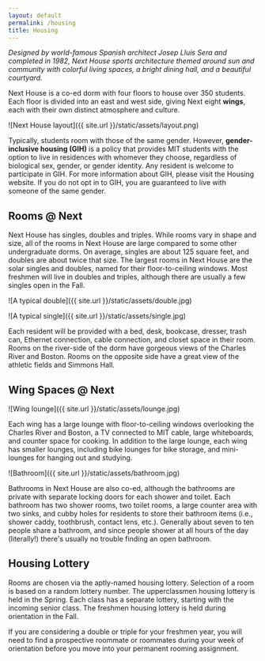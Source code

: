 ```yaml
---
layout: default
permalink: /housing
title: Housing
---
```


_Designed by world-famous Spanish architect Josep Lluis Sera and completed in 1982, Next House sports architecture themed around sun and community with colorful living spaces, a bright dining hall, and a beautiful courtyard._

Next House is a co-ed dorm with four floors to house over 350
students. Each floor is divided into an east and west side,
giving Next eight **wings**, each with their own distinct
atmosphere and culture.

![Next House layout]({{ site.url }}/static/assets/layout.png)

Typically, students room with those of the same gender.
However, **gender-inclusive housing (GIH)** is a policy that
provides MIT students with the option to live in residences
with whomever they choose, regardless of biological sex,
gender, or gender identity. Any resident is welcome to
participate in GIH. For more information about GIH, please
visit the Housing website. If you do not opt in to GIH, you
are guaranteed to live with someone of the same gender.

## Rooms @ Next

Next House has singles, doubles and triples. While rooms vary in shape and size, all of the rooms in Next House are large compared to some other undergraduate dorms. On average, singles are about 125 square feet, and doubles are about twice that size. The largest rooms in Next House are the solar singles and doubles, named for their floor-to-ceiling windows. Most freshmen will live in doubles and triples, although there are usually a few singles open in the Fall.

![A typical double]({{ site.url }}/static/assets/double.jpg)

![A typical single]({{ site.url }}/static/assets/single.jpg)

Each resident will be provided with a bed, desk, bookcase, dresser, trash can, Ethernet connection, cable connection, and closet space in their room. Rooms on the river-side of the dorm have gorgeous views of the Charles River and Boston. Rooms on the opposite side have a great view of the athletic fields and Simmons Hall.

## Wing Spaces @ Next

![Wing lounge]({{ site.url }}/static/assets/lounge.jpg)

Each wing has a large lounge with floor-to-ceiling windows overlooking the Charles River and Boston, a TV connected to MIT cable, large whiteboards, and counter space for cooking. In addition to the large lounge, each wing has smaller lounges, including bike lounges for bike storage, and mini-lounges for hanging out and studying.

![Bathroom]({{ site.url }}/static/assets/bathroom.jpg)

Bathrooms in Next House are also co-ed, although the bathrooms are private with separate locking doors for each shower and toilet. Each bathroom has two shower rooms, two toilet rooms, a large counter area with two sinks, and cubby holes for residents to store their bathroom items (i.e., shower caddy, toothbrush, contact lens, etc.). Generally about seven to ten people share a bathroom, and since people shower at all hours of the day (literally!) there's usually no trouble finding an open bathroom.

## Housing Lottery

Rooms are chosen via the aptly-named housing lottery. Selection of a room is based on a random lottery number. The upperclassmen housing lottery is held in the Spring. Each class has a separate lottery, starting with the incoming senior class. The freshmen housing lottery is held during orientation in the Fall.

If you are considering a double or triple for your freshmen year, you will need to find a prospective roommate or roommates during your week of orientation before you move into your permanent rooming assignment.
